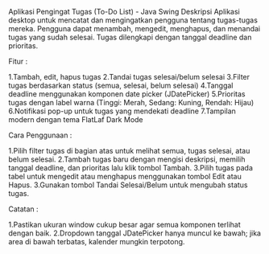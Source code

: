 Aplikasi Pengingat Tugas (To-Do List) - Java Swing
Deskripsi
Aplikasi desktop untuk mencatat dan mengingatkan pengguna tentang tugas-tugas mereka. Pengguna dapat menambah, mengedit, menghapus, dan menandai tugas yang sudah selesai. Tugas dilengkapi dengan tanggal deadline dan prioritas.

Fitur :

1.Tambah, edit, hapus tugas
2.Tandai tugas selesai/belum selesai
3.Filter tugas berdasarkan status (semua, selesai, belum selesai)
4.Tanggal deadline menggunakan komponen date picker (JDatePicker)
5.Prioritas tugas dengan label warna (Tinggi: Merah, Sedang: Kuning, Rendah: Hijau)
6.Notifikasi pop-up untuk tugas yang mendekati deadline
7.Tampilan modern dengan tema FlatLaf Dark Mode

Cara Penggunaan :

1.Pilih filter tugas di bagian atas untuk melihat semua, tugas selesai, atau belum selesai.
2.Tambah tugas baru dengan mengisi deskripsi, memilih tanggal deadline, dan prioritas lalu klik tombol Tambah.
3.Pilih tugas pada tabel untuk mengedit atau menghapus menggunakan tombol Edit atau Hapus.
3.Gunakan tombol Tandai Selesai/Belum untuk mengubah status tugas.

Catatan :

1.Pastikan ukuran window cukup besar agar semua komponen terlihat dengan baik.
2.Dropdown tanggal JDatePicker hanya muncul ke bawah; jika area di bawah terbatas, kalender mungkin terpotong.
